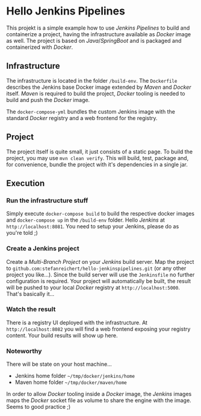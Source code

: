 # Hello Jenkins Pipelines
This projekt is a simple example how to use _Jenkins Pipelines_ to build and containerize a project, having the 
infrastructure available as _Docker_ image as well. The project is based on _Java_/_SpringBoot_ and is packaged and 
containerized with _Docker_.

## Infrastructure
The infrastructure is located in the folder ``/build-env``. The ``Dockerfile`` describes the Jenkins base Docker image 
extended by _Maven_ and _Docker_ itself. _Maven_ is required to build the project, _Docker_ tooling is needed to build 
and push the _Docker_ image.

The ``docker-compose-yml`` bundles the custom Jenkins image with the standard _Docker_ registry and a web frontend for 
the registry.

## Project
The project itself is quite small, it just consists of a static page. To build the project, you may use 
``mvn clean verify``. This will build, test, package and, for convenience, bundle the project with it's dependencies 
in a single jar.

## Execution
### Run the infrastructure stuff
Simply execute ``docker-compose build`` to build the respective docker images and ``docker-compose up`` in the 
``/build-env`` folder. Hello _Jenkins_ at ``http://localhost:8081``. You need to setup your Jenkins, please do as
you're told ;)
### Create a Jenkins project
Create a _Multi-Branch Project_ on your _Jenkins_ build server. Map the project to 
``github.com:stefanreichert/hello-jenkinspipelines.git`` (or any other project you like...). Since the build server will use the ``Jenkinsfile`` no further configuration is required. Your project will automatically be built, the result will be pushed to your local _Docker_ registry at ``http://localhost:5000``. That's basically it...
### Watch the result
There is a registry UI deployed with the infrastructure. At ``http://localhost:8082`` you will find a web frontend
exposing your registry content. Your build results will show up here.

### Noteworthy
There will be state on your host machine...
* Jenkins home folder ``~/tmp/docker/jenkins/home``
* Maven home folder ``~/tmp/docker/maven/home``

In order to allow _Docker_ tooling inside a _Docker_ image, the _Jenkins_ images maps the _Docker_ socket file as volume to share the engine
with the image. Seems to good practice ;)
